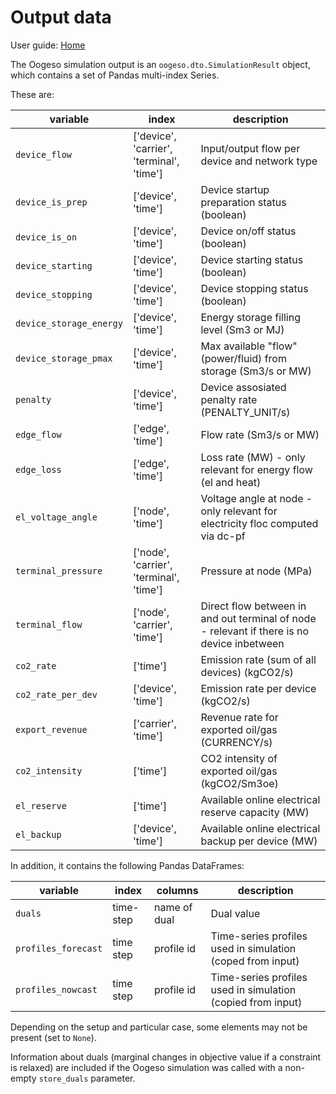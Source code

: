 # Output data

User guide: [Home](index.md)


The Oogeso simulation output is an `oogeso.dto.SimulationResult` object, which contains a set of Pandas multi-index Series.

These are:


variable | index | description
---------|-------|------------
`device_flow`           | ['device', 'carrier', 'terminal', 'time'] |Input/output flow per device and network type
`device_is_prep`        | ['device', 'time'] | Device startup preparation status (boolean)
`device_is_on`          | ['device', 'time'] | Device on/off status (boolean)
`device_starting`       | ['device', 'time'] | Device starting status (boolean)
`device_stopping`       | ['device', 'time'] | Device stopping status (boolean)
`device_storage_energy` | ['device', 'time'] | Energy storage filling level (Sm3 or MJ)
`device_storage_pmax`   | ['device', 'time'] |  Max available "flow" (power/fluid) from storage (Sm3/s or MW)
`penalty`               | ['device', 'time']| Device assosiated penalty rate (PENALTY_UNIT/s)
`edge_flow`             | ['edge', 'time']  | Flow rate (Sm3/s or MW)
`edge_loss`             | ['edge', 'time']  | Loss rate (MW) - only relevant for energy flow (el and heat)
`el_voltage_angle`      | ['node', 'time']  | Voltage angle at node - only relevant for electricity floc computed via dc-pf
`terminal_pressure`     | ['node', 'carrier', 'terminal', 'time'] | Pressure at node (MPa)
`terminal_flow`         | ['node', 'carrier', 'time'] | Direct flow between in and out terminal of node - relevant if there is no device inbetween
`co2_rate`              | ['time']          | Emission rate (sum of all devices) (kgCO2/s)
`co2_rate_per_dev`      | ['device', 'time']| Emission rate per device (kgCO2/s)
`export_revenue`        | ['carrier', 'time'] | Revenue rate for exported oil/gas (CURRENCY/s)
`co2_intensity`         | ['time']          | CO2 intensity of exported oil/gas (kgCO2/Sm3oe)
`el_reserve`            | ['time']          | Available online electrical reserve capacity (MW)
`el_backup`             | ['device', 'time']| Available online electrical backup per device (MW)


In addition, it contains the following Pandas DataFrames:

variable | index | columns | description
---------|-------|---------|------------
`duals`            | time-step | name of dual   | Dual value
`profiles_forecast`| time step | profile id     | Time-series profiles used in simulation (coped from input)
`profiles_nowcast` | time step | profile id     | Time-series profiles used in simulation (copied from input)

Depending on the setup and particular case, some elements may not be present (set to `None`).

Information about duals (marginal changes in objective value if a constraint is relaxed) are included if the Oogeso simulation was called with a non-empty `store_duals` parameter.